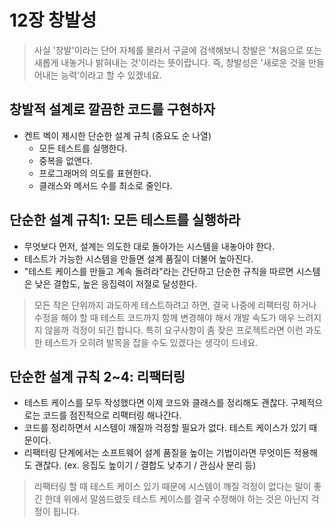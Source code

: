 # 12장 창발성

> 사실 '창발'이라는 단어 자체를 몰라서 구글에 검색해보니 창발은 '처음으로 또는 새롭게 내놓거나 밝혀내는 것'이라는 뜻이랍니다. 즉, 창발성은 '새로운 것을 만들어내는 능력'이라고 할 수 있겠네요.

## 창발적 설계로 깔끔한 코드를 구현하자

- 켄트 벡이 제시한 단순한 설계 규칙 (중요도 순 나열)
  - 모든 테스트를 실행한다.
  - 중복을 없앤다.
  - 프로그래머의 의도를 표현한다.
  - 클래스와 메서드 수를 최소로 줄인다.

## 단순한 설계 규칙1: 모든 테스트를 실행하라

- 무엇보다 먼저, 설계는 의도한 대로 돌아가는 시스템을 내놓아야 한다.
- 테스트가 가능한 시스템을 만들면 설계 품질이 더불어 높아진다.
- "테스트 케이스를 만들고 계속 돌려라"라는 간단하고 단순한 규칙을 따르면 시스템은 낮은 결합도, 높은 응집력이 저절로 달성한다.

> 모든 작은 단위까지 과도하게 테스트하려고 하면, 결국 나중에 리팩터링 하거나 수정을 해야 할 때 테스트 코드까지 함께 변경해야 해서 개발 속도가 매우 느려지지 않을까 걱정이 되긴 합니다. 특히 요구사항이 좀 잦은 프로젝트라면 이런 과도한 테스트가 오히려 발목을 잡을 수도 있겠다는 생각이 드네요.

## 단순한 설계 규칙 2~4: 리팩터링

- 테스트 케이스를 모두 작성했다면 이제 코드와 클래스를 정리해도 괜찮다. 구체적으로는 코드를 점진적으로 리팩터링 해나간다.
- 코드를 정리하면서 시스템이 깨질까 걱정할 필요가 없다. 테스트 케이스가 있기 때문이다.
- 리팩터링 단계에서는 소프트웨어 설계 품질을 높이는 기법이라면 무엇이든 적용해도 괜찮다. (ex. 응집도 높이기 / 결합도 낮추기 / 관심사 분리 등)

> 리팩터링 할 때 테스트 케이스 있기 때문에 시스템이 깨질 걱정이 없다는 말이 좋긴 한데 위에서 말씀드렸듯 테스트 케이스를 결국 수정해야 하는 것은 아닌지 걱정이 됩니다.
